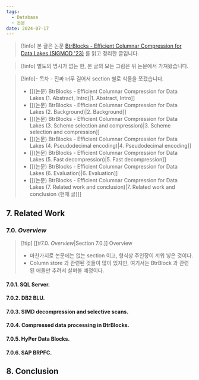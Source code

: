 ```yaml
---
tags:
  - Database
  - 논문
date: 2024-07-17
---
```

> [!info] 본 글은 논문 [BtrBlocks - Efficient Columnar Compression for Data Lakes (SIGMOD '23)](https://dl.acm.org/doi/10.1145/3589263) 를 읽고 정리한 글입니다.

> [!info] 별도의 명시가 없는 한, 본 글의 모든 그림은 위 논문에서 가져왔습니다.

> [!info]- 목차 - 진짜 너무 길어서 section 별로 식물을 쪼갰습니다.
> - [[(논문) BtrBlocks - Efficient Columnar Compression for Data Lakes (1. Abstract, Intro)|1. Abstract, Intro]]
> - [[(논문) BtrBlocks - Efficient Columnar Compression for Data Lakes (2. Background)|2. Background]]
> - [[(논문) BtrBlocks - Efficient Columnar Compression for Data Lakes (3. Scheme selection and compression)|3. Scheme selection and compression]]
> - [[(논문) BtrBlocks - Efficient Columnar Compression for Data Lakes (4. Pseudodecimal encoding)|4. Pseudodecimal encoding]]
> - [[(논문) BtrBlocks - Efficient Columnar Compression for Data Lakes (5. Fast decompression)|5. Fast decompression]]
> - [[(논문) BtrBlocks - Efficient Columnar Compression for Data Lakes (6. Evaluation)|6. Evaluation]]
> - [[(논문) BtrBlocks - Efficient Columnar Compression for Data Lakes (7. Related work and conclusion)|7. Related work and conclusion (현재 글)]]

## 7. Related Work

### 7.0. *Overview*

> [!tip] [[#7.0. *Overview*|Section 7.0.]] Overview
> - 마찬가지로 논문에는 없는 section 이고, 형식상 주인장이 끼워 넣은 것이다.
> - Column store 과 관련된 것들이 많이 있지만, 여기서는 BtrBlock 과 관련된 애들만 추려서 살펴볼 예정이다.

#### 7.0.1. SQL Server.

#### 7.0.2. DB2 BLU.

#### 7.0.3. SIMD decompression and selective scans.

#### 7.0.4. Compressed data processing in BtrBlocks.

#### 7.0.5. HyPer Data Blocks.

#### 7.0.6. SAP BRPFC.

## 8. Conclusion
